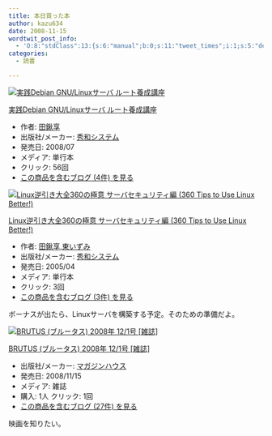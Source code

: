 ```yaml
---
title: 本日買った本
author: kazu634
date: 2008-11-15
wordtwit_post_info:
  - 'O:8:"stdClass":13:{s:6:"manual";b:0;s:11:"tweet_times";i:1;s:5:"delay";i:0;s:7:"enabled";i:1;s:10:"separation";s:2:"60";s:7:"version";s:3:"3.7";s:14:"tweet_template";b:0;s:6:"status";i:2;s:6:"result";a:0:{}s:13:"tweet_counter";i:2;s:13:"tweet_log_ids";a:1:{i:0;i:4377;}s:9:"hash_tags";a:0:{}s:8:"accounts";a:1:{i:0;s:7:"kazu634";}}'
categories:
  - 読書

---
```

<div class="section">
<div class="hatena-asin-detail">
<a href="http://www.amazon.co.jp/dp/4798020257/?tag=hatena_st1-22&ascsubtag=d-7ibv" onclick="__gaTracker('send', 'event', 'outbound-article', 'http://www.amazon.co.jp/dp/4798020257/?tag=hatena_st1-22&ascsubtag=d-7ibv', '');"><img src="https://images-na.ssl-images-amazon.com/images/I/51XC77-shCL._SL160_.jpg" class="hatena-asin-detail-image" alt="実践Debian GNU/Linuxサーバ ルート養成講座" title="実践Debian GNU/Linuxサーバ ルート養成講座" /></a></p> 
    
<div class="hatena-asin-detail-info">
<p class="hatena-asin-detail-title">
<a href="http://www.amazon.co.jp/dp/4798020257/?tag=hatena_st1-22&ascsubtag=d-7ibv" onclick="__gaTracker('send', 'event', 'outbound-article', 'http://www.amazon.co.jp/dp/4798020257/?tag=hatena_st1-22&ascsubtag=d-7ibv', '実践Debian GNU/Linuxサーバ ルート養成講座');">実践Debian GNU/Linuxサーバ ルート養成講座</a>
</p>
      
<ul>
<li>
<span class="hatena-asin-detail-label">作者:</span> <a href="http://d.hatena.ne.jp/keyword/%C5%C4%B7%AD%B5%FD" onclick="__gaTracker('send', 'event', 'outbound-article', 'http://d.hatena.ne.jp/keyword/%C5%C4%B7%AD%B5%FD', '田鍬享');" class="keyword">田鍬享</a>
</li>
<li>
<span class="hatena-asin-detail-label">出版社/メーカー:</span> <a href="http://d.hatena.ne.jp/keyword/%BD%A8%CF%C2%A5%B7%A5%B9%A5%C6%A5%E0" onclick="__gaTracker('send', 'event', 'outbound-article', 'http://d.hatena.ne.jp/keyword/%BD%A8%CF%C2%A5%B7%A5%B9%A5%C6%A5%E0', '秀和システム');" class="keyword">秀和システム</a>
</li>
<li>
<span class="hatena-asin-detail-label">発売日:</span> 2008/07
</li>
<li>
<span class="hatena-asin-detail-label">メディア:</span> 単行本
</li>
<li>
<span class="hatena-asin-detail-label">クリック</span>: 56回
</li>
<li>
<a href="http://d.hatena.ne.jp/asin/4798020257" onclick="__gaTracker('send', 'event', 'outbound-article', 'http://d.hatena.ne.jp/asin/4798020257', 'この商品を含むブログ (4件) を見る');" target="_blank">この商品を含むブログ (4件) を見る</a>
</li>
</ul>
</div>
    
<div class="hatena-asin-detail-foot">
</div>
</div>
  
<div class="hatena-asin-detail">
<a href="http://www.amazon.co.jp/dp/4798010561/?tag=hatena_st1-22&ascsubtag=d-7ibv" onclick="__gaTracker('send', 'event', 'outbound-article', 'http://www.amazon.co.jp/dp/4798010561/?tag=hatena_st1-22&ascsubtag=d-7ibv', '');"><img src="https://images-na.ssl-images-amazon.com/images/I/51AX4NJR66L._SL160_.jpg" class="hatena-asin-detail-image" alt="Linux逆引き大全360の極意 サーバセキュリティ編 (360 Tips to Use Linux Better!)" title="Linux逆引き大全360の極意 サーバセキュリティ編 (360 Tips to Use Linux Better!)" /></a></p> 
    
<div class="hatena-asin-detail-info">
<p class="hatena-asin-detail-title">
<a href="http://www.amazon.co.jp/dp/4798010561/?tag=hatena_st1-22&ascsubtag=d-7ibv" onclick="__gaTracker('send', 'event', 'outbound-article', 'http://www.amazon.co.jp/dp/4798010561/?tag=hatena_st1-22&ascsubtag=d-7ibv', 'Linux逆引き大全360の極意 サーバセキュリティ編 (360 Tips to Use Linux Better!)');">Linux逆引き大全360の極意 サーバセキュリティ編 (360 Tips to Use Linux Better!)</a>
</p>
      
<ul>
<li>
<span class="hatena-asin-detail-label">作者:</span> <a href="http://d.hatena.ne.jp/keyword/%C5%C4%B7%AD%B5%FD" onclick="__gaTracker('send', 'event', 'outbound-article', 'http://d.hatena.ne.jp/keyword/%C5%C4%B7%AD%B5%FD', '田鍬享');" class="keyword">田鍬享</a>,<a href="http://d.hatena.ne.jp/keyword/%C5%EC%A4%A4%A4%BA%A4%DF" onclick="__gaTracker('send', 'event', 'outbound-article', 'http://d.hatena.ne.jp/keyword/%C5%EC%A4%A4%A4%BA%A4%DF', '東いずみ');" class="keyword">東いずみ</a>
</li>
<li>
<span class="hatena-asin-detail-label">出版社/メーカー:</span> <a href="http://d.hatena.ne.jp/keyword/%BD%A8%CF%C2%A5%B7%A5%B9%A5%C6%A5%E0" onclick="__gaTracker('send', 'event', 'outbound-article', 'http://d.hatena.ne.jp/keyword/%BD%A8%CF%C2%A5%B7%A5%B9%A5%C6%A5%E0', '秀和システム');" class="keyword">秀和システム</a>
</li>
<li>
<span class="hatena-asin-detail-label">発売日:</span> 2005/04
</li>
<li>
<span class="hatena-asin-detail-label">メディア:</span> 単行本
</li>
<li>
<span class="hatena-asin-detail-label">クリック</span>: 3回
</li>
<li>
<a href="http://d.hatena.ne.jp/asin/4798010561" onclick="__gaTracker('send', 'event', 'outbound-article', 'http://d.hatena.ne.jp/asin/4798010561', 'この商品を含むブログ (3件) を見る');" target="_blank">この商品を含むブログ (3件) を見る</a>
</li>
</ul>
</div>
    
<div class="hatena-asin-detail-foot">
</div>
</div>
  
<p>
    ボーナスが出たら、Linuxサーバを構築する予定。そのための準備だよ。
</p>
  
<div class="hatena-asin-detail">
<a href="http://www.amazon.co.jp/dp/B001JSGVSC/?tag=hatena_st1-22&ascsubtag=d-7ibv" onclick="__gaTracker('send', 'event', 'outbound-article', 'http://www.amazon.co.jp/dp/B001JSGVSC/?tag=hatena_st1-22&ascsubtag=d-7ibv', '');"><img src="https://images-na.ssl-images-amazon.com/images/I/51GIbRON6hL._SL160_.jpg" class="hatena-asin-detail-image" alt="BRUTUS (ブルータス) 2008年 12/1号 [雑誌]" title="BRUTUS (ブルータス) 2008年 12/1号 [雑誌]" /></a></p> 
    
<div class="hatena-asin-detail-info">
<p class="hatena-asin-detail-title">
<a href="http://www.amazon.co.jp/dp/B001JSGVSC/?tag=hatena_st1-22&ascsubtag=d-7ibv" onclick="__gaTracker('send', 'event', 'outbound-article', 'http://www.amazon.co.jp/dp/B001JSGVSC/?tag=hatena_st1-22&ascsubtag=d-7ibv', 'BRUTUS (ブルータス) 2008年 12/1号 [雑誌]');">BRUTUS (ブルータス) 2008年 12/1号 [雑誌]</a>
</p>
      
<ul>
<li>
<span class="hatena-asin-detail-label">出版社/メーカー:</span> <a href="http://d.hatena.ne.jp/keyword/%A5%DE%A5%AC%A5%B8%A5%F3%A5%CF%A5%A6%A5%B9" onclick="__gaTracker('send', 'event', 'outbound-article', 'http://d.hatena.ne.jp/keyword/%A5%DE%A5%AC%A5%B8%A5%F3%A5%CF%A5%A6%A5%B9', 'マガジンハウス');" class="keyword">マガジンハウス</a>
</li>
<li>
<span class="hatena-asin-detail-label">発売日:</span> 2008/11/15
</li>
<li>
<span class="hatena-asin-detail-label">メディア:</span> 雑誌
</li>
<li>
<span class="hatena-asin-detail-label">購入</span>: 1人 <span class="hatena-asin-detail-label">クリック</span>: 1回
</li>
<li>
<a href="http://d.hatena.ne.jp/asin/B001JSGVSC" onclick="__gaTracker('send', 'event', 'outbound-article', 'http://d.hatena.ne.jp/asin/B001JSGVSC', 'この商品を含むブログ (27件) を見る');" target="_blank">この商品を含むブログ (27件) を見る</a>
</li>
</ul>
</div>
    
<div class="hatena-asin-detail-foot">
</div>
</div>
  
<p>
    映画を知りたい。
</p>
</div>
